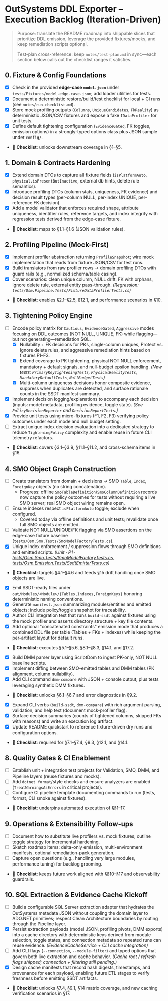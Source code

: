 # OutSystems DDL Exporter – Execution Backlog (Iteration-Driven)

> Purpose: translate the README roadmap into shippable slices that prioritize DDL emission, leverage the provided fixtures/mocks, and keep remediation scripts optional.
>
> Test-plan cross-reference: keep `notes/test-plan.md` in sync—each section below calls out the checklist ranges it satisfies.

## 0. Fixture & Config Foundations
- [x] Check in the provided **edge-case `model.json`** under `tests/Fixtures/model.edge-case.json`; add loader utilities for tests.
- [x] Document a deterministic restore/build/test checklist for local + CI runs (see `notes/run-checklist.md`).
- [x] Store mock profiling outputs (`Columns`, `UniqueCandidates`, `FkReality`) as deterministic JSON/CSV fixtures and expose a fake `IDataProfiler` for unit tests.
- [x] Define default tightening configuration (`EvidenceGated`, FK toggles, emission options) in a strongly-typed options class plus JSON sample under `config/`.
- 🔗 **Checklist**: unlocks downstream coverage in §1–§5.

## 1. Domain & Contracts Hardening
- [x] Extend domain DTOs to capture all fixture fields (`isPlatformAuto`, `physical.isPresentButInactive`, external db hints, delete rule semantics).
- [x] Introduce profiling DTOs (column stats, uniqueness, FK evidence) and decision result types (per-column NULL, per-index UNIQUE, per-reference FK decision).
- [x] Add a model validator that enforces required shape, attribute uniqueness, identifier rules, reference targets, and index integrity with regression tests derived from the edge-case fixture.
- 🔗 **Checklist**: maps to §1.1–§1.6 (JSON validation rules).

## 2. Profiling Pipeline (Mock-First)
- [x] Implement profiler abstraction returning `ProfileSnapshot`; wire mock implementation that reads from fixture JSON/CSV for test runs.
- [x] Build translators from raw profiler rows → domain profiling DTOs with guard rails (e.g., normalized schema/table casing).
- [x] Cover scenarios: clean unique column, NULL drift, FK with orphans, Ignore delete rule, external entity pass-through. *(Regression: `tests/Osm.Pipeline.Tests/FixtureDataProfilerTests.cs`)*
- 🔗 **Checklist**: enables §2.1–§2.5, §12.1, and performance scenarios in §10.

## 3. Tightening Policy Engine
- [ ] Encode policy matrix for `Cautious`, `EvidenceGated`, `Aggressive` modes focusing on DDL outcomes (NOT NULL, UNIQUE, FK) while flagging—but not generating—remediation SQL.
  - [x] Nullability + FK decisions for PKs, single-column uniques, Protect vs. Ignore delete rules, and aggressive remediation hints based on fixtures F1–F3.
  - [x] Extend coverage to PK tightening, physical NOT NULL enforcement, mandatory + default signals, and null-budget epsilon handling. *(New tests: `PrimaryKeyTighteningTests`, `PhysicalRealityTests`, `MandatoryDefaultTests`, `NullBudgetTests`)*
  - [x] Multi-column uniqueness decisions honor composite evidence, suppress when duplicates are detected, and surface rationale counts in the SSDT manifest summary.
- [x] Implement decision logging/explanations to accompany each decision (inputs: model metadata, profiling evidence, toggle state). *(See `PolicyDecisionReporter` and `DecisionReportTests`.)*
- [x] Provide unit tests using micro-fixtures (F1, F2, F3) verifying policy outcomes under each mode and null budget setting.
- [ ] Extract unique index decision evaluation into a dedicated strategy to reduce `TighteningPolicy` complexity and enable reuse in future CLI telemetry refactors.
- 🔗 **Checklist**: covers §3.1–§3.9, §11.1–§11.2, and cross-schema items in §16.

## 4. SMO Object Graph Construction
- [ ] Create translators from domain + decisions → SMO `Table`, `Index`, `ForeignKey` objects (no string concatenation).
  - Progress: offline `SmoTableDefinition`/`SmoColumnDefinition` records now capture the policy outcomes for tests without requiring a live SMO server; real SMO object wiring remains open.
- [ ] Ensure indexes respect `isPlatformAuto` toggle; exclude when configured.
  - Covered today via offline definitions and unit tests; revalidate once full SMO objects are emitted.
- [ ] Validate NOT NULL/UNIQUE/FK flagging via SMO assertions on the edge-case fixture baseline (`tests/Osm.Smo.Tests/SmoModelFactoryTests.cs`).
- [x] Unique index enforcement / suppression flows through SMO definitions and emitted scripts. *(Unit · P1 · [tests/Osm.Smo.Tests/SmoModelFactoryTests.cs](tests/Osm.Smo.Tests/SmoModelFactoryTests.cs), [tests/Osm.Emission.Tests/SsdtEmitterTests.cs](tests/Osm.Emission.Tests/SsdtEmitterTests.cs))*
- 🔗 **Checklist**: targets §4.1–§4.6 and feeds §15 drift handling once SMO objects are live.

- [x] Emit SSDT-ready files under `out/Modules/<Module>/{Tables,Indexes,ForeignKeys}` honoring deterministic naming conventions.
- [x] Generate `manifest.json` summarizing modules/entities and emitted objects; include policy/toggle snapshot for traceability.
- [x] Author CLI integration test that runs `build-ssdt` against fixtures using the mock profiler and asserts directory structure + key file contents.
- [x] Add optional "concatenated constraints" emission mode that produces a combined DDL file per table (Tables + FKs + Indexes) while keeping the per-artifact layout for default runs.
- 🔗 **Checklist**: executes §5.1–§5.6, §8.1–§8.3, §14.1, and §17.2.

- [x] Build DMM parser layer using ScriptDom to ingest PK-only, NOT NULL baseline scripts.
- [x] Implement diffing between SMO-emitted tables and DMM tables (PK alignment, column nullability).
- [x] Add CLI command `dmm-compare` with JSON + console output, plus tests leveraging synthetic DMM fixtures.
- 🔗 **Checklist**: unlocks §6.1–§6.7 and error diagnostics in §9.2.

- [x] Expand CLI verbs (`build-ssdt`, `dmm-compare`) with rich argument parsing, validation, and help text (document mock-profiler flag).
- [x] Surface decision summaries (counts of tightened columns, skipped FKs with reasons) and write an execution log artifact.
- [x] Update README quickstart to reference fixture-driven dry runs and configuration options.
- 🔗 **Checklist**: required for §7.1–§7.4, §9.3, §12.1, and §14.1.

## 8. Quality Gates & CI Enablement
- [ ] Establish unit + integration test projects for Validation, SMO, DMM, and Pipeline layers (reuse fixtures and mocks).
- [ ] Add `dotnet format`/style checks and ensure analyzers are enabled (`TreatWarningsAsErrors` in critical projects).
- [ ] Configure CI pipeline template documenting commands to run (tests, format, CLI smoke against fixtures).
- 🔗 **Checklist**: underpins automated execution of §§1–17.

## 9. Operations & Extensibility Follow-ups
- [ ] Document how to substitute live profilers vs. mock fixtures; outline toggle strategy for incremental hardening.
- [ ] Sketch roadmap items: delta-only emission, multi-environment manifests, optional remediation-pack generation.
- [ ] Capture open questions (e.g., handling very large modules, performance tuning) for backlog grooming.
- 🔗 **Checklist**: keeps future work aligned with §§10–§17 and observability guardrails.

## 10. SQL Extraction & Evidence Cache Kickoff
- [ ] Build a configurable SQL Server extraction adapter that hydrates the OutSystems metadata JSON without coupling the domain layer to ADO.NET primitives; respect Clean Architecture boundaries by routing through the Pipeline layer.
- [x] Persist extraction payloads (model JSON, profiling pivots, DMM exports) into a cache directory with deterministic keys derived from module selection, toggle states, and connection metadata so repeated runs can reuse evidence. *(EvidenceCacheService + CLI cache integration)*
- [ ] Add CLI flags (`--connection`, `--module-filter`) and typed options that govern both live extraction and cache behavior. *(Cache root / refresh flags shipped; connection + filtering still pending.)*
- [x] Design cache manifests that record hash digests, timestamps, and provenance for each payload, enabling future ETL stages to verify freshness before emitting SSDT artifacts.
- 🔗 **Checklist**: unlocks §7.4, §9.1, §14 matrix coverage, and new caching verification scenarios in §17.
